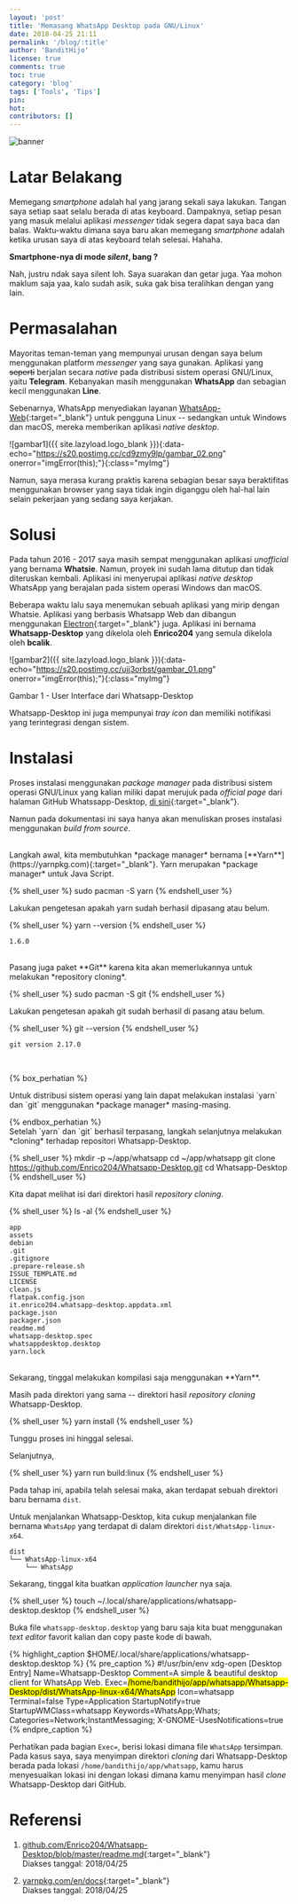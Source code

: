 ```yaml
---
layout: 'post'
title: 'Memasang WhatsApp Desktop pada GNU/Linux'
date: 2018-04-25 21:11
permalink: '/blog/:title'
author: 'BanditHijo'
license: true
comments: true
toc: true
category: 'blog'
tags: ['Tools', 'Tips']
pin:
hot:
contributors: []
---
```


<!-- BANNER OF THE POST -->
<img class="post-body-img" src="{{ site.lazyload.logo_blank_banner }}" data-echo="https://s20.postimg.cc/tbrdrb9t9/banner_post_07.png" onerror="imgError(this);" alt="banner">

# Latar Belakang

Memegang *smartphone* adalah hal yang jarang sekali saya lakukan. Tangan saya setiap saat selalu berada di atas keyboard. Dampaknya, setiap pesan yang masuk melalui aplikasi *messenger* tidak segera dapat saya baca dan balas. Waktu-waktu dimana saya baru akan memegang *smartphone* adalah ketika urusan saya di atas keyboard telah selesai. Hahaha.

**Smartphone-nya di mode *silent*, bang ?**

Nah, justru ndak saya silent loh. Saya suarakan dan getar juga. Yaa mohon maklum saja yaa, kalo sudah asik, suka gak bisa teralihkan dengan yang lain.

# Permasalahan

Mayoritas teman-teman yang mempunyai urusan dengan saya belum menggunakan platform *messenger* yang saya gunakan. Aplikasi yang ~~seperti~~ berjalan secara *native* pada distribusi sistem operasi GNU/Linux, yaitu **Telegram**. Kebanyakan masih menggunakan **WhatsApp** dan sebagian kecil menggunakan **Line**.

Sebenarnya, WhatsApp menyediakan layanan [WhatsApp-Web](https://web.whatsapp.com/){:target="_blank"} untuk pengguna Linux -- sedangkan untuk Windows dan macOS, mereka memberikan aplikasi *native desktop*.

![gambar1]({{ site.lazyload.logo_blank }}){:data-echo="https://s20.postimg.cc/cd9zmy9lp/gambar_02.png" onerror="imgError(this);"}{:class="myImg"}

Namun, saya merasa kurang praktis karena sebagian besar saya beraktifitas menggunakan browser yang saya tidak ingin diganggu oleh hal-hal lain selain pekerjaan yang sedang saya kerjakan.


# Solusi

Pada tahun 2016 - 2017 saya masih sempat menggunakan aplikasi *unofficial* yang bernama **Whatsie**. Namun, proyek ini sudah lama ditutup dan tidak diteruskan kembali. Aplikasi ini menyerupai aplikasi *native desktop* WhatsApp yang berajalan pada sistem operasi Windows dan macOS.

Beberapa waktu lalu saya menemukan sebuah aplikasi yang mirip dengan Whatsie. Aplikasi yang berbasis Whatsapp Web dan dibangun menggunakan [Electron](http://electron.atom.io/){:target="_blank"} juga. Aplikasi ini bernama **Whatsapp-Desktop** yang dikelola oleh **Enrico204** yang semula dikelola oleh **bcalik**.

![gambar2]({{ site.lazyload.logo_blank }}){:data-echo="https://s20.postimg.cc/ujj3orbst/gambar_01.png" onerror="imgError(this);"}{:class="myImg"}
<p class="img-caption">Gambar 1 - User Interface dari Whatsapp-Desktop</p>

Whatsapp-Desktop ini juga mempunyai *tray icon* dan memiliki notifikasi yang terintegrasi dengan sistem.

# Instalasi

Proses instalasi menggunakan *package manager* pada distribusi sistem operasi GNU/Linux yang kalian miliki dapat merujuk pada *official page* dari halaman GitHub Whatssapp-Desktop, [di sini](https://github.com/Enrico204/Whatsapp-Desktop){:target="_blank"}.

Namun pada dokumentasi ini saya hanya akan menuliskan proses instalasi menggunakan *build from source*.

<br>
Langkah awal, kita membutuhkan *package manager* bernama [**Yarn**](https://yarnpkg.com){:target="_blank"}. Yarn merupakan *package manager* untuk Java Script.

{% shell_user %}
sudo pacman -S yarn
{% endshell_user %}

Lakukan pengetesan apakah yarn sudah berhasil dipasang atau belum.

{% shell_user %}
yarn --version
{% endshell_user %}

```
1.6.0
```

<br>
Pasang juga paket **Git** karena kita akan memerlukannya untuk melakukan *repository cloning*.

{% shell_user %}
sudo pacman -S git
{% endshell_user %}

Lakukan pengetesan apakah git sudah berhasil di pasang atau belum.

{% shell_user %}
git --version
{% endshell_user %}

```
git version 2.17.0
```

<br>

{% box_perhatian %}
<p markdown=1>Untuk distribusi sistem operasi yang lain dapat melakukan instalasi `yarn` dan `git` menggunakan *package manager* masing-masing.</p>
{% endbox_perhatian %}

<br>
Setelah `yarn` dan `git` berhasil terpasang, langkah selanjutnya melakukan *cloning* terhadap repositori Whatsapp-Desktop.

{% shell_user %}
mkdir -p ~/app/whatsapp
cd ~/app/whatsapp
git clone https://github.com/Enrico204/Whatsapp-Desktop.git
cd Whatsapp-Desktop
{% endshell_user %}

Kita dapat melihat isi dari direktori hasil *repository cloning*.

{% shell_user %}
ls -al
{% endshell_user %}

```
app
assets
debian
.git
.gitignore
.prepare-release.sh
ISSUE_TEMPLATE.md
LICENSE
clean.js
flatpak.config.json
it.enrico204.whatsapp-desktop.appdata.xml
package.json
packager.json
readme.md
whatsapp-desktop.spec
whatsappdesktop.desktop
yarn.lock
```

<br>
Sekarang, tinggal melakukan kompilasi saja menggunakan **Yarn**.

Masih pada direktori yang sama -- direktori hasil *repository cloning* Whatsapp-Desktop.

{% shell_user %}
yarn install
{% endshell_user %}

Tunggu proses ini hinggal selesai.

Selanjutnya,

{% shell_user %}
yarn run build:linux
{% endshell_user %}

Pada tahap ini, apabila telah selesai maka, akan terdapat sebuah direktori baru bernama `dist`.

Untuk menjalankan Whatsapp-Desktop, kita cukup menjalankan file bernama `WhatsApp` yang terdapat di dalam direktori `dist/WhatsApp-linux-x64`.

```
dist
└── WhatsApp-linux-x64
    └── WhatsApp
```

Sekarang, tinggal kita buatkan *application launcher* nya saja.

{% shell_user %}
touch ~/.local/share/applications/whatsapp-desktop.desktop
{% endshell_user %}

Buka file `whatsapp-desktop.desktop` yang baru saja kita buat menggunakan *text editor* favorit kalian dan copy paste kode di bawah.

{% highlight_caption $HOME/.local/share/applications/whatsapp-desktop.desktop %}
{% pre_caption %}
#!/usr/bin/env xdg-open
[Desktop Entry]
Name=Whatsapp-Desktop
Comment=A simple & beautiful desktop client for WhatsApp Web.
Exec=<mark>/home/bandithijo/app/whatsapp/Whatsapp-Desktop/dist/WhatsApp-linux-x64/WhatsApp</mark>
Icon=whatsapp
Terminal=false
Type=Application
StartupNotify=true
StartupWMClass=whatsapp
Keywords=WhatsApp;Whats;
Categories=Network;InstantMessaging;
X-GNOME-UsesNotifications=true
{% endpre_caption %}

Perhatikan pada bagian `Exec=`, berisi lokasi dimana file `WhatsApp` tersimpan. Pada kasus saya, saya menyimpan direktori *cloning* dari Whatsapp-Desktop berada pada lokasi `/home/bandithijo/app/whatsapp`, kamu harus menyesuaikan lokasi ini dengan lokasi dimana kamu menyimpan hasil *clone* Whatsapp-Desktop dari GitHub.

# Referensi

1. [github.com/Enrico204/Whatsapp-Desktop/blob/master/readme.md](https://github.com/Enrico204/Whatsapp-Desktop/blob/master/readme.md){:target="_blank"}
<br>Diakses tanggal: 2018/04/25

2. [yarnpkg.com/en/docs](https://yarnpkg.com/en/docs){:target="_blank"}
<br>Diakses tanggal: 2018/04/25

